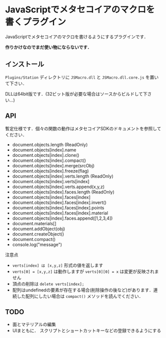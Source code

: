 
# JavaScriptでメタセコイアのマクロを書くプラグイン

JavaScriptでメタセコイアのマクロを書けるようにするプラグインです．

**作りかけなのでまだ使い物にならないです．**

## インストール

`Plugins/Station` ディレクトリに `JSMacro.dll` と `JSMacro.dll.core.js` を置いて下さい．

DLLは64bit版です．(32ビット版が必要な場合はソースからビルドして下さい...)

## API

暫定仕様です．個々の関数の動作はメタセコイアSDKのドキュメントを参照してください．

- document.objects.length (ReadOnly)
- document.objects[index].name
- document.objects[index].clone()
- document.objects[index].compact()
- document.objects[index].merge(srcObj)
- document.objects[index].freeze(flag)
- document.objects[index].verts.length (ReadOnly)
- document.objects[index].verts[index]
- document.objects[index].verts.append(x,y,z)
- document.objects[index].faces.length (ReadOnly)
- document.objects[index].faces[index]
- document.objects[index].faces[index].invert()
- document.objects[index].faces[index].points
- document.objects[index].faces[index].material
- document.objects[index].faces.append([1,2,3,4])
- document.materials[]
- document.addObject(obj)
- document.createObject()
- document.compact()
- console.log("message")

注意点

- `verts[index] は [x,y,z]` 形式の値を返します
- `verts[0] = [x,y,z]` は動作しますが `verts[0][0] = x` は変更が反映されません
- 頂点の削除は `delete verts[index];`
- 配列はundefinedの要素が存在する場合(削除操作の後など)があります．連続した配列にしたい場合は `compact()` メソッドを読んでください．

## TODO

- 面とマテリアルの編集
- UIまともに． スクリプトとショートカットキーなどの登録できるようにする

